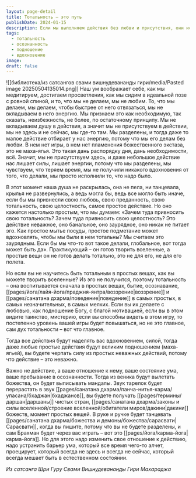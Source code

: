 ```yaml
---
layout: page-detail
title: Тотальность – это путь
publishDate: 2024-01-15
description: Если мы выполняем действия без любви и присутствия, они истощают нас и не приносят вдохновения. Истинная практика - в тотальности и осознанности даже в самых простых делах, когда каждое действие становится подношением Богу, мистерией и игрой. Именно отношение, а не само действие, наполняет жизнь силой и вдохновением, превращая рутину в карма-йогу и раскрывая божественное в обыденности.
tags:
  - тотальность
  - осознанность
  - подношение
  - вдохновение
image: 
draft: false
---
```

![[библиотека/из сатсангов свами вишнудевананды гири/media/Pasted image 20250504135014.png]]
 Наш ум воображает себе, как мы медитируем, достигаем просветления, как мы сидим в идеальной позе с ровной спиной, и то, что мы не делаем, мы не любим. То, что мы делаем, мы делаем, чтобы быстрее от него отвязаться, мы не вкладываем в него энергию. Мы признаем это как необходимую, так сказать, неизбежность, не более, по остаточному принципу. Мы не вкладываем душу в действия, а значит мы не присутствуем в действии, мы не здесь и не сейчас, мы где-то там. Мы разделены, и тогда даже то малое действие отбирает у нас энергию, потому что мы его делам без любви. В нем нет игры, в нем нет пламенения божественного экстаза, это не маха-ягья. Это такая дань распорядку дня, дань необходимости, всё. Значит, мы не присутствуем здесь, и даже небольшое действие нас лишает силы, лишает энергии, потому что мы разделены, мы чувствуем, что теряем время, мы не получили никакого вдохновения от того, что делали, мы просто исполнили то, что надо было.

 В этот момент наша душа не раскрылась, она не пела, ни танцевала, крылья не развернулись, а ведь могла бы, ведь все могло быть иначе, если бы мы привнесли свою любовь, свою преданность, свою тотальность, свою целостность, самое простое действие. Но оно кажется настолько простым, что мы думаем: «Зачем туда привносить свою тотальность? Зачем туда привносить свою целостность? Это действие неважное, оно банальное, оно заурядное, оно никак не питает эго. Как простое мытье посуды, простое подметание может вдохновлять, чтобы мы были в нем тотальны? Мы считаем это заурядным. Если бы мы что-то вот такое делали, глобальное, вот тогда может быть да». Практикующий – он готов творить вселенные, а простые вещи он не готов делать тотально, это не для его, не для его полета.

 Но если вы не научитесь быть тотальным в простых вещах, как вы можете творить вселенные? Из эго не получится, поэтому тотальность – она воспитывается сначала в простых вещах, бытие, осознавание, [[pages/йога/лайя-йога/праджня-янтра/воззрение|воззрение]] и [[pages/санатана дхарма/поведение|поведение]] в самых простых, в самых незначительных, в самых мелких. Если вы их делаете с любовью, как подношение Богу, с благой мотивацией, если вы в этом видите таинство, мистерию, если вы способны видеть в этом игру, то постепенно уровень вашей игры будет повышаться, но не это главное, сам дух тотальности – вот что главное.

 Тогда все действия будут наделять вас вдохновением, силой, тогда даже любые простые действия будут великим подношением (маха-ягьей), вы будете черпать силу из простых неважных действий, потому что действие – это неважно.

 Важно не действие, а ваше отношение к нему, ваше состояние ума, ваше пребывание в осознанности. Тогда из веника будут вылетать божества, он будет выписывать мандалы. Звук тарелок будет перерастать в звук [[pages/санатана дхарма/панча-нитья-карма/упасана/бхаджан|бхаджанов]], вы будете получать [[pages/термины/даршан|даршаны]] чистых стран, [[pages/санатана дхарма/законы и силы вселенной/строение вселенной/обитатели миров/дакини|дакини]] божеств, момент простых вещей. В руке и ручке будет танцевать [[pages/санатана дхарма/божества и демоны/божества/сарасвати|Сарасвати]], когда вы пишите, потому что вы не будете разделены, и сам Брахман будет через вас играть – вот это [[pages/йога/карма-йога|карма-йога]]. Но для этого надо изменить свое отношение к действию, надо устранить барьер ума, который все время чего-то алчет, проецирует, который всегда не здесь и всегда не сейчас, который всегда мешает быть в естественном состоянии.

*Из сатсанга Шри Гуру Свами Вишнудевананды Гири Махараджа*